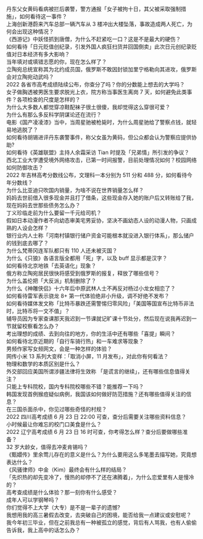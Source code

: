 丹东父女黄码看病被拦后袭警，警方通报「女子被拘十日，其父被采取强制措施」，如何看待这一事件？  
上海创新港蔚来汽车总部一辆汽车从 3 楼冲出大楼坠落，事故造成两人死亡，为何会出现这种情况？  
《西游记》中妖怪抓到唐僧，为什么不赶紧吃一口？这是不是最大的硬伤？  
如何看待「日元贬值创纪录，引发外国人疯狂扫货并回国倒卖」此次日元创纪录贬值对日本经济有多大影响？  
当年填对或填错志愿的你，现在怎么样了？  
立陶宛总统宣称其为北约成员国，俄罗斯不敢因封锁加里宁格勒向其进攻，俄罗斯会对立陶宛动武吗？  
2022 各省市高考成绩陆续公布，你查分了吗？你的分数能上想去的大学吗？  
女子做胸透被男医生要求脱光上衣，院方称当事医生离岗 7 天，如何避免此类事件？各项检查的尺度是怎样的？  
为什么大多数人都觉穿凉鞋配袜子很土很傻，我却觉得这么穿很可爱？  
为什么有那么多反科学阴谋论还在流行？  
电影《国产凌凌漆》当中，当周星驰被枪毙时，为什么周星驰给了警察点钱，就轻易地逃脱了？  
如何看待胡锡进评丹东袭警事件，称父女虽为黄码，但公众都会认为警察应提供协助?  
如何看待《英雄联盟》主持人余霜采访 Tian 时提及「兄弟情」所引发的争议？  
西北工业大学遭受境外网络攻击，已第一时间报警，目前处理情况如何？校园网络如何防御攻击？  
2022 年吉林高考分数线公布，文理科一本分别为 511 分和 488 分，如何看待今年分数线？  
为什么比亚迪只吹国内销量，为啥不说在世界销量怎么样？  
妈妈去世前借入很多现金并且打了借条，这些现金存入她的账户后又转账给了我，现在妈妈去世那些债务怎么办？  
丁义珍临走前为什么要留一千元给司机？  
假如日本动漫作者不向幼态审美宅男妥协，坚决不画幼态人设的动漫人物，只画成熟的人设会怎样？  
银行业内人士称「河南村镇银行储户资金可能根本就没进入银行体系」，那么储户的钱到底去哪了？  
为什么梵蒂冈连军队都只有 110 人还未被灭国？  
为什么《只狼》各语言版全都用「死」字，以及 buff 显示都是汉字？  
如何看待北京地铁「去英语化」现象？  
俄方称立陶宛居民很快将感受到俄罗斯的报复，释放了哪些信号？  
为什么盖伦把「大反派」机制删除了？  
为什么《神雕侠侣》十六年后中原武林人士不再反对杨过小龙女相恋了？  
如何看待雷军表示骁龙 8+ 第一代体验绝非小升级，调不好绝不发布？  
如何看待媒体发文称「比特币暴跌还需警惕归零风险」「美国等国宣布比特币非法时，比特币将一文不值」？  
辅导员因为专家查课那天我迟到一节课就记旷课十节处分，然后现在说我再迟到一节就留校察看怎么办？  
考出理想的成绩、去到向往的地方，你的生活中还有哪些「喜提」瞬间？  
如何看待北京近期的「自行车骑行热」和一车难求等现象？  
男频作家写女频网文，会是一种怎样的体验？  
网传小米 13 系列大变样：「取消小屏，11 月发布」，对此你有何看法？  
物理和数学的本质区别是什么？  
外交部回应美国所谓涉疆法律将生效称 「是谎言的继续」，还有哪些信息值得关注？  
只能上专科院校，国内专科院校哪些不错？能推荐一下吗？  
韩国发现首例猴痘疑似病例，我国该如何做好防范措施？还有哪些值得关注的信息？  
在三国杀面杀中，你见过哪些奇怪的村规？  
2022 四川高考成绩 6 月 23 日 22:00 可查，查分后需要关注哪些资料信息？  
小时候最让你难忘的校门口美食是什么？  
2022 辽宁高考成绩 6 月 23 日 16 时可查，你考得怎么样？查分后要做哪些准备？  
32 岁大龄女，值得去冲麦肯锡吗？  
《甄嬛传》里余莺儿存在的意义是什么？为什么要用这么多笔墨去描写她，究竟想表达什么？  
《风骚律师》中金（Kim）最终会有什么样的结局？  
「先炽热的却先变冷了，慢热的却停不了还在沸腾着」，为什么恋爱里有人是慢冷的？  
高考查成绩是什么体验？那一刻你有什么感受？  
成年人可以学钢琴吗？  
你们觉得不上大学（大专）是不是一辈子的遗憾?  
我想用我的高三暑假去改变，去突破自己的困境，能否给我一点建议或安慰呢？  
我今年初三毕业，但在之前我总有一种被孤立的感觉，背后有人骂我，也有人偷偷告诉我，我上高中的话怎么办？  
